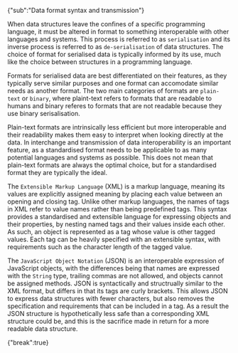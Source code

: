 {"sub":"Data format syntax and transmission"}

<!--

https://www.json.org/json-en.html
https://developer.mozilla.org/en-US/docs/Web/JavaScript/Reference/Global_Objects/JSON
https://developer.mozilla.org/en-US/docs/Web/XML/XML_introduction

-->

When data structures leave the confines of a specific programming language, it must be altered in format to something interoperable with other languages and systems. This process is referred to as `serialisation` and its inverse process is referred to as `de-serialisation` of data structures. The choice of format for serialised data is typically informed by its use, much like the choice between structures in a programming language.

Formats for serialised data are best differentiated on their features, as they typically serve similar purposes and one format can accomodate similar needs as another format. The two main categories of formats are `plain-text` or `binary`, where plaint-text refers to formats that are readable to humans and binary referes to formats that are not readable because they use binary serisalisation.

Plain-text formats are intrinsically less efficient but more interoperable and their readability makes them easy to interpret when looking directly at the data. In interchange and transmission of data interoperability is an important feature, as a standardised format needs to be applicable to as many potential languages and systems as possible. This does not mean that plain-text formats are always the optimal choice, but for a standardised format they are typically the ideal.

The `Extensible Markup Language` (XML) is a markup language, meaning its values are explicitly assigned meaning by placing each value between an opening and closing tag. Unlike other markup languages, the names of tags in XML refer to value names rather than being predefined tags. This syntax provides a standardised and extensible language for expressing objects and their properties, by nesting named tags and their values inside each other. As such, an object is represented as a tag whose value is other tagged values. Each tag can be heavily specified with an extensible syntax, with requirements such as the character length of the tagged value.

The `JavaScript Object Notation` (JSON) is an interoperable expression of JavaScript objects, with the differences being that names are expressed with the `String` type, trailing commas are not allowed, and objects cannot be assigned methods. JSON is syntactically and structrually similar to the XML format, but differs in that its tags are curly brackets. This allows JSON to express data structures with fewer characters, but also removes the specification and requirements that can be included in a tag. As a result the JSON structure is hypothetically less safe than a corresponding XML structure could be, and this is the sacrifice made in return for a more readable data structure.

{"break":true}
